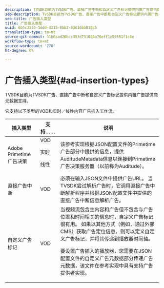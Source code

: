 ```yaml
---
description: TVSDK目前为TVSDK广告、直接广告中断和自定义广告标记提供内置广告提供商元数据支持。
seo-description: TVSDK目前为TVSDK广告、直接广告中断和自定义广告标记提供内置广告提供商元数据支持。
seo-title: 广告插入类型
title: 广告插入类型
uuid: 6b5c3555-1ddd-4215-8bb2-03d16bb818c5
translation-type: tm+mt
source-git-commit: 31b6cad26bcc393d731080a70eff1c59551f1c8e
workflow-type: tm+mt
source-wordcount: '270'
ht-degree: 0%

---
```



# 广告插入类型{#ad-insertion-types}

TVSDK目前为TVSDK广告、直接广告中断和自定义广告标记提供内置广告提供商元数据支持。

它支持以下类型的VOD和实时／线性内容广告插入工作流。

<table id="table_1C3A659BDDB7453CA953A103045FCA01"> 
 <thead> 
  <tr> 
   <th colname="col1" class="entry"> 插入类型 </th> 
   <th colname="col2" class="entry"> 支持…… </th> 
   <th colname="col3" class="entry"> 说明 </th> 
  </tr>
 </thead>
 <tbody> 
  <tr> 
   <td colname="col1"> Adobe Primetime广告决策 </td> 
   <td colname="col2">VOD <p>实时 </p> <p>线性 </p> </td> 
   <td colname="col3">该参考实现根据JSON配置文件</a>的Primetime广告部分</a>中提供的信息，提供<span class="codeph"> AuditudeMetadata</span>信息以连接到Primetime广告决策服务器（以前称为Auditude）。 </td> 
  </tr> 
  <tr> 
   <td colname="col1"> 直接广告中断 </td> 
   <td colname="col2"> VOD </td> 
   <td colname="col3">必须在输入JSON文件中提供广告URL。 当TVSDK尝试解析广告时，它调用直接广告中断解析程序并根据JSON配置文件</a>中提供的直接广告中断信息解析广告。 </td> 
  </tr> 
  <tr> 
   <td colname="col1"> 自定义广告标记 </td> 
   <td colname="col2"> VOD </td> 
   <td colname="col3">当视频流包含主内容和广告但不包含与广告位置和时间相关的信息时，自定义广告标记很有用。 如果以其他方式（例如，通过外部CMS）获取广告定位信息，则可以定义自定义广告标记，并将其传递到播放器时间轴。 <p>要设置广告插入的播放器，您需要在JSON配置文件</a>的自定义广告元数据部分传递广告元数据，该文件在参考实现中具有支持广告提供者实现。 </p> </td>
  </tr>
 </tbody>
</table>